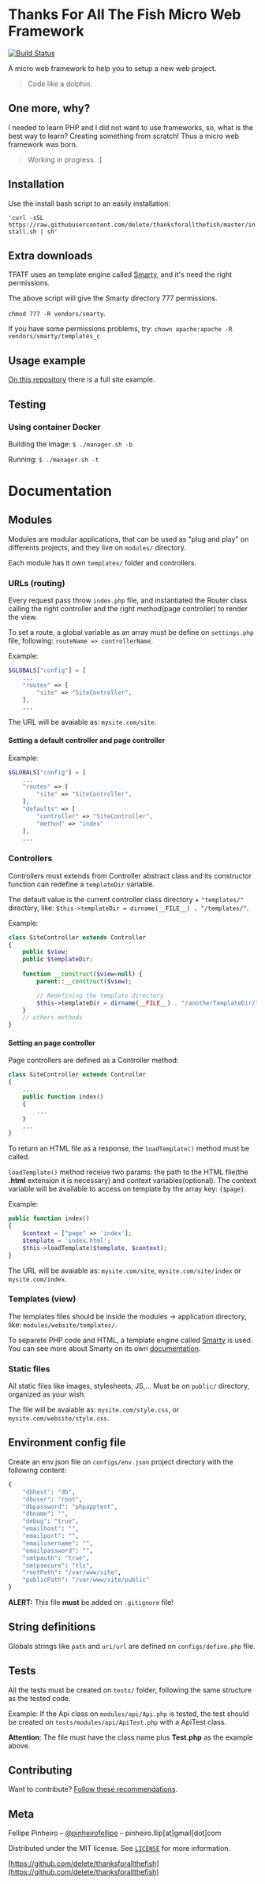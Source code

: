 # Thanks For All The Fish Micro Web Framework

[![Build Status](https://travis-ci.org/delete/thanksforallthefish.svg?branch=master)](https://travis-ci.org/delete/thanksforallthefish)

A micro web framework to help you to setup a new web project.

> Code like a dolphin. 

## One more, why?
I needed to learn PHP and I did not want to use frameworks, so, what is the best way to learn? Creating something from scratch! Thus a micro web framework was born.

> Working in progress. :]


## Installation

Use the install bash script to an easily installation:

`'curl -sSL https://raw.githubusercontent.com/delete/thanksforallthefish/master/install.sh | sh' `

## Extra downloads

TFATF uses an template engine called [Smarty](http://www.smarty.net), and it's need the right permissions.

The above script will give the Smarty directory 777 permissions.

`chmod 777 -R vendors/smarty`.

If you have some permissions problems, try:
`chown apache:apache -R vendors/smarty/templates_c`


## Usage example

[On this repository](https://github.com/delete/thanksforallthefish-example) there is a full site example.


## Testing

### Using container Docker

Building the image: `$ ./manager.sh -b`

Running: `$ ./manager.sh -t`


# Documentation

## Modules

Modules are modular applications, that can be used as "plug and play" on differents projects, and they live on `modules/` directory.

Each module has it own `templates/` folder and controllers.

### URLs (routing)

Every request pass throw `index.php` file, and instantiated the Router class calling the right controller and the right method(page controller) to render the view.

To set a route, a global variable as an array must be define on `settings.php` file, following: `routeName => controllerName`.

Example:

```php
$GLOBALS["config"] = [
    ...
    "routes" => [
        "site" => "SiteController",
    ],
    ...
```

The URL will be avaiable as: `mysite.com/site`.

#### Setting a default controller and page controller

Example:

```php
$GLOBALS["config"] = [
    ...
    "routes" => [
        "site" => "SiteController",
    ],
    "defaults" => [
        "controller" => "SiteController",
        "method" => "index"
    ],
    ...
```

### Controllers

Controllers must extends from Controller abstract class and its constructor function can redefine a
`templateDir` variable. 

The default value is the current controller class directory + `"templates/"` directory, like: `$this->templateDir = dirname(__FILE__) . "/templates/"`.

Example:

```php
class SiteController extends Controller
{    
    public $view;
    public $templateDir;
    
    function __construct($view=null) {
        parent::__construct($view);

        // Redefining the template directory
        $this->templateDir = dirname(__FILE__) . "/anotherTemplateDir/";
    }
    // others methods
}
```

#### Setting an page controller

Page controllers are defined as a Controller method:

```php
class SiteController extends Controller
{    
    ...
    public function index()
    {
        ...
    }
    ...
}
```

To return an HTML file as a response, the `loadTemplate()` method must be called.

`loadTemplate()` method receive two params: the path to the HTML file(the **.html** extension it is necessary) and context variables(optional).
The context variable will be available to access on template by the array key: `{$page}`.

Example:

```php
public function index()
{
    $context = ["page" => 'index'];
    $template = 'index.html';
    $this->loadTemplate($template, $context);
}
```

The URL will be avaiable as: `mysite.com/site`, `mysite.com/site/index` or `mysite.com/index`.

### Templates (view)

The templates files should be inside the modules -> application directory, like: `modules/website/templates/`.

To separete PHP code and HTML, a template engine called [Smarty](http://www.smarty.net) is used. You can see more about Smarty on its own [documentation](http://www.smarty.net/docs/en/).

### Static files

All static files like images, stylesheets, JS,... Must be on `public/` directory, organized as your wish.

The file will be avaiable as: `mysite.com/style.css`, or `mysite.com/website/style.css`.

## Environment config file

Create an env.json file on `configs/env.json` project directory with the following content:

```sh
{
    "dbhost": "db",
    "dbuser": "root",
    "dbpassword": "phpapptest",
    "dbname": "",
    "debug": "true",
    "emailhost": "",
    "emailport": "",
    "emailusername": "",
    "emailpassword": "",
    "smtpauth": "true",
    "smtpsecure": "tls",
    "rootPath": "/var/www/site",
    "publicPath": "/var/www/site/public"
}
```

**ALERT:** This file **must** be added on `.gitignore` file!

## String definitions

Globals strings like `path` and `uri/url` are defined on `configs/define.php` file.

## Tests

All the tests must be created on `tests/` folder, following the same structure as the tested code.

Example: If the Api class on `modules/api/Api.php` is tested, the test should be created on `tests/modules/api/ApiTest.php` with a ApiTest class. 

**Attention**: The file must have the class name plus **Test.php** as the example above.

## Contributing

Want to contribute? [Follow these recommendations](https://github.com/delete/thanksforallthefish/blob/master/CONTRIBUTING.md).

## Meta

Fellipe Pinheiro – [@pinheirofellipe](https://twitter.com/pinheirofellipe) – pinheiro.llip[at]gmail[dot]com

Distributed under the MIT license. See [``LICENSE``](https://opensource.org/licenses/MIT) for more information.

[https://github.com/delete/thanksforallthefish](https://github.com/delete/thanksforallthefish)